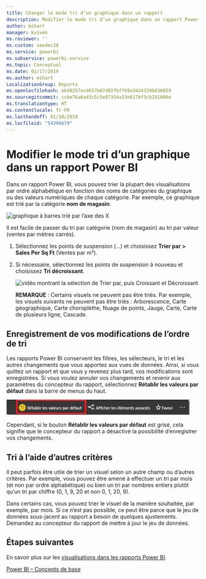 ```yaml
---
title: Changer le mode tri d’un graphique dans un rapport
description: Modifier le mode tri d’un graphique dans un rapport Power BI
author: mihart
manager: kvivek
ms.reviewer: ''
ms.custom: seodec18
ms.service: powerbi
ms.subservice: powerbi-service
ms.topic: Conceptual
ms.date: 01/17/2019
ms.author: mihart
LocalizationGroup: Reports
ms.openlocfilehash: e648257ecd657b07d02fbff69a3424159b636059
ms.sourcegitcommit: ccbe76a0a43c5c5e87354a33e617bf3cb291608e
ms.translationtype: HT
ms.contentlocale: fr-FR
ms.lasthandoff: 01/18/2019
ms.locfileid: "54394679"
---
```

# <a name="change-how-a-chart-is-sorted-in-a-power-bi-report"></a>Modifier le mode tri d’un graphique dans un rapport Power BI
Dans un rapport Power BI, vous pouvez trier la plupart des visualisations par ordre alphabétique en fonction des noms de catégories du graphique ou des valeurs numériques de chaque catégorie. Par exemple, ce graphique est trié par la catégorie **nom de magasin**.

![graphique à barres trié par l’axe des X](media/end-user-change-sort/pbi_chartsortcategory.png)

Il est facile de passer du tri par catégorie (nom de magasin) au tri par valeur (ventes par mètres carrés).

1. Sélectionnez les points de suspension (...) et choisissez **Trier par > Sales Per Sq Ft** (Ventes par m²).
2. Si nécessaire, sélectionnez les points de suspension à nouveau et choisissez **Tri décroissant**.

   ![vidéo montrant la sélection de Trier par, puis Croissant et Décroissant](media/end-user-change-sort/sort.gif)

   **REMARQUE** : Certains visuels ne peuvent pas être triés.  Par exemple, les visuels suivants ne peuvent pas être triés : Arborescence, Carte géographique, Carte choroplèthe, Nuage de points, Jauge, Carte, Carte de plusieurs ligne, Cascade.

## <a name="saving-changes-you-make-to-sort-order"></a>Enregistrement de vos modifications de l’ordre de tri
Les rapports Power BI conservent les filtres, les sélecteurs, le tri et les autres changements que vous apportez aux vues de données. Ainsi, si vous quittez un rapport et que vous y revenez plus tard, vos modifications sont enregistrées.  Si vous voulez annuler vos changements et revenir aux paramètres du concepteur du rapport, sélectionnez **Rétablir les valeurs par défaut** dans la barre de menus du haut. 

![Tri persistant](media/end-user-change-sort/power-bi-reset-to-default.png)

Cependant, si le bouton **Rétablir les valeurs par défaut** est grisé, cela signifie que le concepteur du rapport a désactivé la possibilité d’enregistrer vos changements.

<a name="other"></a>
## <a name="sorting-using-other-criteria"></a>Tri à l’aide d’autres critères
Il peut parfois être utile de trier un visuel selon un autre champ ou d’autres critères.  Par exemple, vous pouvez être amené à effectuer un tri par mois (et non par ordre alphabétique) ou bien un tri par nombres entiers plutôt qu’un tri par chiffre (0, 1, 9, 20 et non 0, 1, 20, 9).  

Dans certains cas, vous pouvez trier le visuel de la manière souhaitée, par exemple, par mois.  Si ce n’est pas possible, ce peut être parce que le jeu de données sous-jacent au rapport a besoin de quelques ajustements. Demandez au concepteur du rapport de mettre à jour le jeu de données.

## <a name="next-steps"></a>Étapes suivantes
En savoir plus sur les [visualisations dans les rapports Power BI](end-user-visualizations.md).

[Power BI – Concepts de base](end-user-basic-concepts.md)